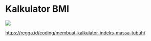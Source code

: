 # Kalkulator BMI

![](https://regga.id/static/634232327b4cbc606f3dff478861d599/eea4a/regga-membuat-kalkulator-bmi-menggunakan-jquery-o.jpg)

https://regga.id/coding/membuat-kalkulator-indeks-massa-tubuh/
